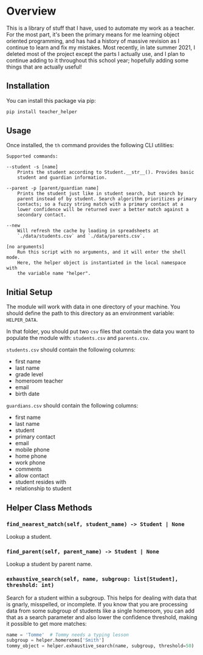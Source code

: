 # Overview

This is a library of stuff that I have, used to automate
my work as a teacher. For the most part, it's been the primary means for me
learning object oriented programming, and has had a history of massive revision
as I continue to learn and fix my mistakes. Most recently, in late summer
2021, I deleted most of the project except the parts I actually use, and I
plan to continue adding to it throughout this school year; hopefully adding
some things that are actually useful!

## Installation

You can install this package via pip:

```bash
pip install teacher_helper
```

## Usage

Once installed, the `th` command provides the following CLI utilities:

    Supported commands:

    --student -s [name]
        Prints the student according to Student.__str__(). Provides basic
        student and guardian information.

    --parent -p [parent/guardian name]
        Prints the student just like in student search, but search by
        parent instead of by student. Search algorithm prioritizes primary
        contacts; so a fuzzy string match with a primary contact at a
        lower confidence will be returned over a better match against a
        secondary contact.

    --new
        Will refresh the cache by loading in spreadsheets at
        `./data/students.csv` and `./data/parents.csv`.

    [no arguments]
        Run this script with no arguments, and it will enter the shell mode.
        Here, the helper object is instantiated in the local namespace with
        the variable name "helper".

## Initial Setup

The module will work with data in one directory of your machine. You should
define the path to this directory as an environment variable: `HELPER_DATA`.

In that folder, you should put two `csv` files that contain the data you want
to populate the module with: `students.csv` and `parents.csv`.

`students.csv` should contain the following columns:

- first name
- last name
- grade level
- homeroom teacher
- email
- birth date

`guardians.csv` should contain the following columns:

- first name
- last name
- student
- primary contact
- email
- mobile phone
- home phone
- work phone
- comments
- allow contact
- student resides with
- relationship to student

## Helper Class Methods

### `find_nearest_match(self, student_name) -> Student | None`

Lookup a student.

### `find_parent(self, parent_name) -> Student | None`

Lookup a student by parent name.

### `exhaustive_search(self, name, subgroup: list[Student], threshold: int)`

Search for a student within a subgroup. This helps for dealing with data that
is gnarly, misspelled, or incomplete. If you know that you are processing
data from some subgroup of students like a single homeroom, you can add
that as a search parameter and also lower the confidence threshold, making
it possible to get more matches:

```python
name = 'Tomme'  # Tommy needs a typing lesson
subgroup = helper.homerooms['Smith']
tommy_object = helper.exhaustive_search(name, subgroup, threshold=50)
```
